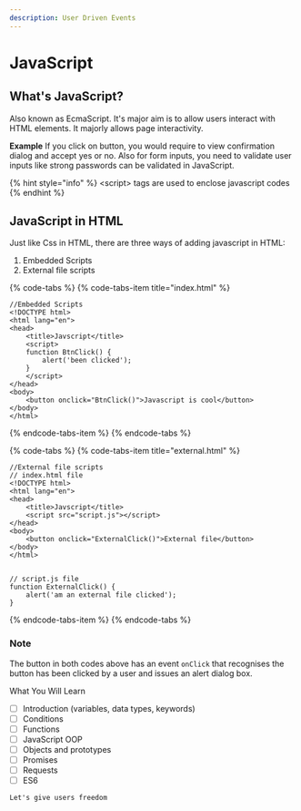 ```yaml
---
description: User Driven Events
---
```


# JavaScript

## What's JavaScript?

Also known as EcmaScript. It's major aim is to allow users interact with HTML elements. It majorly allows page interactivity.

**Example** If you click on button, you would require to view confirmation dialog and accept yes or no. Also for form inputs, you need to validate user inputs like strong passwords can be validated in JavaScript.

{% hint style="info" %}
&lt;script&gt; tags are used to enclose javascript codes
{% endhint %}

## JavaScript in HTML

Just like Css in HTML, there are three ways of adding javascript in HTML:

1. Embedded Scripts
2. External file scripts

{% code-tabs %}
{% code-tabs-item title="index.html" %}
```text
//Embedded Scripts
<!DOCTYPE html>
<html lang="en">
<head>
    <title>Javscript</title>
    <script>
    function BtnClick() {
        alert('been clicked');
    }
    </script>
</head>
<body>
    <button onclick="BtnClick()">Javascript is cool</button>
</body>
</html>
```
{% endcode-tabs-item %}
{% endcode-tabs %}

{% code-tabs %}
{% code-tabs-item title="external.html" %}
```text
//External file scripts
// index.html file
<!DOCTYPE html>
<html lang="en">
<head>
    <title>Javscript</title>
    <script src="script.js"></script>
</head>
<body>
    <button onclick="ExternalClick()">External file</button>
</body>
</html>


// script.js file
function ExternalClick() {
    alert('am an external file clicked');
}
```
{% endcode-tabs-item %}
{% endcode-tabs %}

### Note

The button in both codes above has an event `onClick` that recognises the button has been clicked by a user and issues an alert dialog box.

What You Will Learn

* [ ] Introduction \(variables, data types, keywords\)
* [ ] Conditions
* [ ] Functions
* [ ] JavaScript OOP
* [ ] Objects and prototypes
* [ ] Promises
* [ ] Requests
* [ ] ES6

`Let's give users freedom` 

